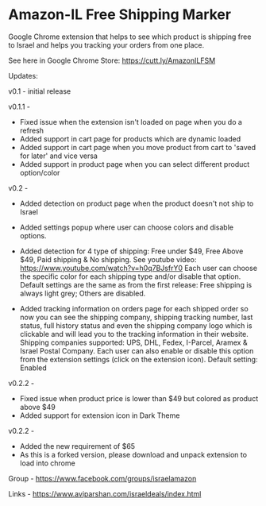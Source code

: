 # Amazon-IL Free Shipping Marker
Google Chrome extension that helps to see which product is shipping free to Israel and helps you tracking your orders from one place.

See here in Google Chrome Store: https://cutt.ly/AmazonILFSM



Updates:

v0.1 - 	initial release

v0.1.1 - 
- Fixed issue when the extension isn't loaded on page when you do a refresh
- Added support in cart page for products which are dynamic loaded
- Added support in cart page when you move product from cart to 'saved for later' and vice versa
- Added support in product page when you can select different product option/color

v0.2 - 
- Added detection on product page when the product doesn't not ship to Israel
- Added settings popup where user can choose colors and disable options.

- Added detection for 4 type of shipping: Free under $49, Free Above $49, Paid shipping & No shipping.
  See youtube video: https://www.youtube.com/watch?v=h0q7BJsfrY0
  Each user can choose the specific color for each shipping type and/or disable that option.
  Default settings are the same as from the first release: Free shipping is always light grey; Others are disabled.

- Added tracking information on orders page for each shipped order so now you can see the shipping company,
  shipping tracking number, last status, full history status and even the shipping company logo which is clickable
  and will lead you to the tracking information in their website.
  Shipping companies supported: UPS, DHL, Fedex, I-Parcel, Aramex & Israel Postal Company.
  Each user can also enable or disable this option from the extension settings (click on the extension icon).
  Default setting: Enabled
  
v0.2.2 - 
- Fixed issue when product price is lower than $49 but colored as product above $49
- Added support for extension icon in Dark Theme

v0.2.2 - 
- Added the new requirement of $65
- As this is a forked version, please download and unpack extension to load into chrome


Group - https://www.facebook.com/groups/israelamazon

Links - https://www.aviparshan.com/israeldeals/index.html
